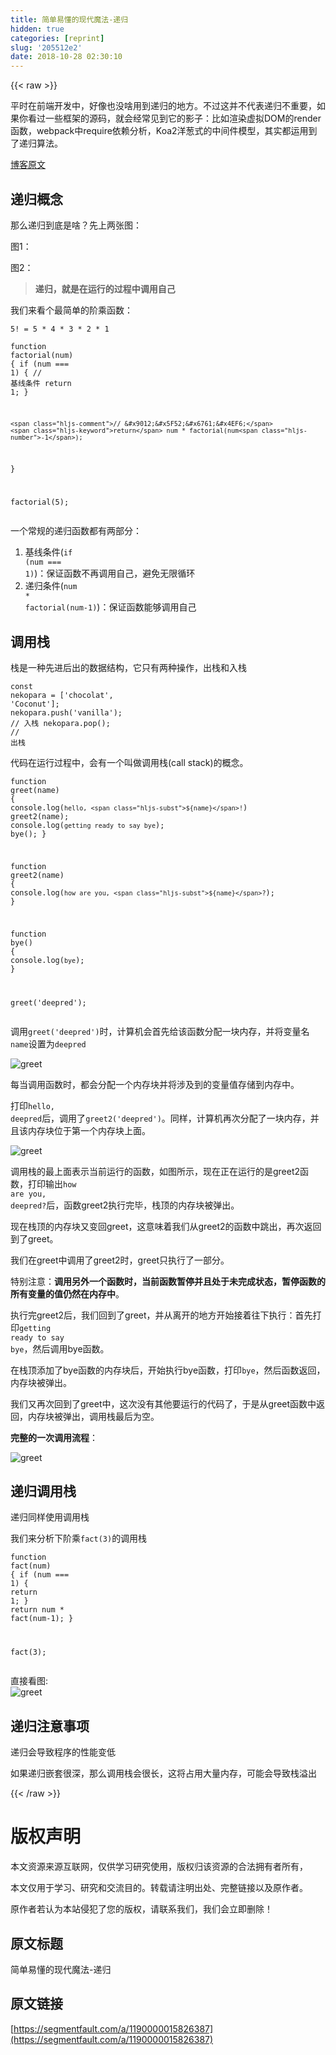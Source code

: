```yaml
---
title: 简单易懂的现代魔法-递归
hidden: true
categories: [reprint]
slug: '205512e2'
date: 2018-10-28 02:30:10
---
```


{{< raw >}}
<p>&#x5E73;&#x65F6;&#x5728;&#x524D;&#x7AEF;&#x5F00;&#x53D1;&#x4E2D;&#xFF0C;&#x597D;&#x50CF;&#x4E5F;&#x6CA1;&#x5565;&#x7528;&#x5230;&#x9012;&#x5F52;&#x7684;&#x5730;&#x65B9;&#x3002;&#x4E0D;&#x8FC7;&#x8FD9;&#x5E76;&#x4E0D;&#x4EE3;&#x8868;&#x9012;&#x5F52;&#x4E0D;&#x91CD;&#x8981;&#xFF0C;&#x5982;&#x679C;&#x4F60;&#x770B;&#x8FC7;&#x4E00;&#x4E9B;&#x6846;&#x67B6;&#x7684;&#x6E90;&#x7801;&#xFF0C;&#x5C31;&#x4F1A;&#x7ECF;&#x5E38;&#x89C1;&#x5230;&#x5B83;&#x7684;&#x5F71;&#x5B50;&#xFF1A;&#x6BD4;&#x5982;&#x6E32;&#x67D3;&#x865A;&#x62DF;DOM&#x7684;render&#x51FD;&#x6570;&#xFF0C;webpack&#x4E2D;require&#x4F9D;&#x8D56;&#x5206;&#x6790;&#xFF0C;Koa2&#x6D0B;&#x8471;&#x5F0F;&#x7684;&#x4E2D;&#x95F4;&#x4EF6;&#x6A21;&#x578B;&#xFF0C;&#x5176;&#x5B9E;&#x90FD;&#x8FD0;&#x7528;&#x5230;&#x4E86;&#x9012;&#x5F52;&#x7B97;&#x6CD5;&#x3002;</p><p><a href="http://anata.me/" rel="nofollow noreferrer" target="_blank">&#x535A;&#x5BA2;&#x539F;&#x6587;</a></p><h2 id="articleHeader0">&#x9012;&#x5F52;&#x6982;&#x5FF5;</h2><p>&#x90A3;&#x4E48;&#x9012;&#x5F52;&#x5230;&#x5E95;&#x662F;&#x5565;&#xFF1F;&#x5148;&#x4E0A;&#x4E24;&#x5F20;&#x56FE;&#xFF1A;</p><p>&#x56FE;1&#xFF1A;<span class="img-wrap"><img data-src="/img/remote/1460000015826390?w=427&amp;h=540" src="https://static.alili.tech/img/remote/1460000015826390?w=427&amp;h=540" alt="" title="" style="cursor:pointer;display:inline"></span></p><p>&#x56FE;2&#xFF1A;<span class="img-wrap"><img data-src="/img/remote/1460000015826391?w=960&amp;h=600" src="https://static.alili.tech/img/remote/1460000015826391?w=960&amp;h=600" alt="" title="" style="cursor:pointer;display:inline"></span></p><blockquote><strong>&#x9012;&#x5F52;&#xFF0C;&#x5C31;&#x662F;&#x5728;&#x8FD0;&#x884C;&#x7684;&#x8FC7;&#x7A0B;&#x4E2D;&#x8C03;&#x7528;&#x81EA;&#x5DF1;</strong></blockquote><p>&#x6211;&#x4EEC;&#x6765;&#x770B;&#x4E2A;&#x6700;&#x7B80;&#x5355;&#x7684;&#x9636;&#x4E58;&#x51FD;&#x6570;&#xFF1A;</p><div class="widget-codetool" style="display:none"><div class="widget-codetool--inner"><span class="selectCode code-tool" data-toggle="tooltip" data-placement="top" title="" data-original-title="&#x5168;&#x9009;"></span> <span type="button" class="copyCode code-tool" data-toggle="tooltip" data-placement="top" data-clipboard-text="5! = 5 * 4 * 3 * 2 * 1" title="" data-original-title="&#x590D;&#x5236;"></span> <span type="button" class="saveToNote code-tool" data-toggle="tooltip" data-placement="top" title="" data-original-title="&#x653E;&#x8FDB;&#x7B14;&#x8BB0;"></span></div></div><pre class="javascript hljs"><code class="javascript" style="word-break:break-word;white-space:initial"><span class="hljs-number">5</span>! = <span class="hljs-number">5</span> * <span class="hljs-number">4</span> * <span class="hljs-number">3</span> * <span class="hljs-number">2</span> * <span class="hljs-number">1</span></code></pre><div class="widget-codetool" style="display:none"><div class="widget-codetool--inner"><span class="selectCode code-tool" data-toggle="tooltip" data-placement="top" title="" data-original-title="&#x5168;&#x9009;"></span> <span type="button" class="copyCode code-tool" data-toggle="tooltip" data-placement="top" data-clipboard-text="function factorial(num) {
    if (num === 1) { // &#x57FA;&#x7EBF;&#x6761;&#x4EF6;
        return 1;
    }

    // &#x9012;&#x5F52;&#x6761;&#x4EF6;
    return num * factorial(num-1);
}

factorial(5);" title="" data-original-title="&#x590D;&#x5236;"></span> <span type="button" class="saveToNote code-tool" data-toggle="tooltip" data-placement="top" title="" data-original-title="&#x653E;&#x8FDB;&#x7B14;&#x8BB0;"></span></div></div><pre class="javascript hljs"><code class="javascript"><span class="hljs-function"><span class="hljs-keyword">function</span> <span class="hljs-title">factorial</span>(<span class="hljs-params">num</span>) </span>{
    <span class="hljs-keyword">if</span> (num === <span class="hljs-number">1</span>) { <span class="hljs-comment">// &#x57FA;&#x7EBF;&#x6761;&#x4EF6;</span>
        <span class="hljs-keyword">return</span> <span class="hljs-number">1</span>;
    }

    <span class="hljs-comment">// &#x9012;&#x5F52;&#x6761;&#x4EF6;</span>
    <span class="hljs-keyword">return</span> num * factorial(num<span class="hljs-number">-1</span>);
}

factorial(<span class="hljs-number">5</span>);</code></pre><p>&#x4E00;&#x4E2A;&#x5E38;&#x89C4;&#x7684;&#x9012;&#x5F52;&#x51FD;&#x6570;&#x90FD;&#x6709;&#x4E24;&#x90E8;&#x5206;&#xFF1A;</p><ol><li>&#x57FA;&#x7EBF;&#x6761;&#x4EF6;(<code>if (num === 1)</code>)&#xFF1A;&#x4FDD;&#x8BC1;&#x51FD;&#x6570;&#x4E0D;&#x518D;&#x8C03;&#x7528;&#x81EA;&#x5DF1;&#xFF0C;&#x907F;&#x514D;&#x65E0;&#x9650;&#x5FAA;&#x73AF;</li><li>&#x9012;&#x5F52;&#x6761;&#x4EF6;(<code>num * factorial(num-1)</code>)&#xFF1A;&#x4FDD;&#x8BC1;&#x51FD;&#x6570;&#x80FD;&#x591F;&#x8C03;&#x7528;&#x81EA;&#x5DF1;</li></ol><h2 id="articleHeader1">&#x8C03;&#x7528;&#x6808;</h2><p>&#x6808;&#x662F;&#x4E00;&#x79CD;&#x5148;&#x8FDB;&#x540E;&#x51FA;&#x7684;&#x6570;&#x636E;&#x7ED3;&#x6784;&#xFF0C;&#x5B83;&#x53EA;&#x6709;&#x4E24;&#x79CD;&#x64CD;&#x4F5C;&#xFF0C;&#x51FA;&#x6808;&#x548C;&#x5165;&#x6808;</p><div class="widget-codetool" style="display:none"><div class="widget-codetool--inner"><span class="selectCode code-tool" data-toggle="tooltip" data-placement="top" title="" data-original-title="&#x5168;&#x9009;"></span> <span type="button" class="copyCode code-tool" data-toggle="tooltip" data-placement="top" data-clipboard-text="const nekopara = [&apos;chocolat&apos;, &apos;Coconut&apos;];
nekopara.push(&apos;vanilla&apos;); // &#x5165;&#x6808;
nekopara.pop(); // &#x51FA;&#x6808;" title="" data-original-title="&#x590D;&#x5236;"></span> <span type="button" class="saveToNote code-tool" data-toggle="tooltip" data-placement="top" title="" data-original-title="&#x653E;&#x8FDB;&#x7B14;&#x8BB0;"></span></div></div><pre class="javascript hljs"><code class="javascript"><span class="hljs-keyword">const</span> nekopara = [<span class="hljs-string">&apos;chocolat&apos;</span>, <span class="hljs-string">&apos;Coconut&apos;</span>];
nekopara.push(<span class="hljs-string">&apos;vanilla&apos;</span>); <span class="hljs-comment">// &#x5165;&#x6808;</span>
nekopara.pop(); <span class="hljs-comment">// &#x51FA;&#x6808;</span></code></pre><p>&#x4EE3;&#x7801;&#x5728;&#x8FD0;&#x884C;&#x8FC7;&#x7A0B;&#x4E2D;&#xFF0C;&#x4F1A;&#x6709;&#x4E00;&#x4E2A;&#x53EB;&#x505A;&#x8C03;&#x7528;&#x6808;(call stack)&#x7684;&#x6982;&#x5FF5;&#x3002;</p><div class="widget-codetool" style="display:none"><div class="widget-codetool--inner"><span class="selectCode code-tool" data-toggle="tooltip" data-placement="top" title="" data-original-title="&#x5168;&#x9009;"></span> <span type="button" class="copyCode code-tool" data-toggle="tooltip" data-placement="top" data-clipboard-text="function greet(name) {
    console.log(`hello, ${name}!`)
    greet2(name);
    console.log(`getting ready to say bye`);
    bye();
}

function greet2(name) {
    console.log(`how are you, ${name}?`);
}

function bye() {
    console.log(`bye`);
}

greet(&apos;deepred&apos;);" title="" data-original-title="&#x590D;&#x5236;"></span> <span type="button" class="saveToNote code-tool" data-toggle="tooltip" data-placement="top" title="" data-original-title="&#x653E;&#x8FDB;&#x7B14;&#x8BB0;"></span></div></div><pre class="javascript hljs"><code class="javascript"><span class="hljs-function"><span class="hljs-keyword">function</span> <span class="hljs-title">greet</span>(<span class="hljs-params">name</span>) </span>{
    <span class="hljs-built_in">console</span>.log(<span class="hljs-string">`hello, <span class="hljs-subst">${name}</span>!`</span>)
    greet2(name);
    <span class="hljs-built_in">console</span>.log(<span class="hljs-string">`getting ready to say bye`</span>);
    bye();
}

<span class="hljs-function"><span class="hljs-keyword">function</span> <span class="hljs-title">greet2</span>(<span class="hljs-params">name</span>) </span>{
    <span class="hljs-built_in">console</span>.log(<span class="hljs-string">`how are you, <span class="hljs-subst">${name}</span>?`</span>);
}

<span class="hljs-function"><span class="hljs-keyword">function</span> <span class="hljs-title">bye</span>(<span class="hljs-params"></span>) </span>{
    <span class="hljs-built_in">console</span>.log(<span class="hljs-string">`bye`</span>);
}

greet(<span class="hljs-string">&apos;deepred&apos;</span>);</code></pre><p>&#x8C03;&#x7528;<code>greet(&apos;deepred&apos;)</code>&#x65F6;&#xFF0C;&#x8BA1;&#x7B97;&#x673A;&#x4F1A;&#x9996;&#x5148;&#x7ED9;&#x8BE5;&#x51FD;&#x6570;&#x5206;&#x914D;&#x4E00;&#x5757;&#x5185;&#x5B58;&#xFF0C;&#x5E76;&#x5C06;&#x53D8;&#x91CF;&#x540D;<code>name</code>&#x8BBE;&#x7F6E;&#x4E3A;<code>deepred</code></p><p><span class="img-wrap"><img data-src="/img/remote/1460000015826392?w=290&amp;h=129" src="https://static.alili.tech/img/remote/1460000015826392?w=290&amp;h=129" alt="greet" title="greet" style="cursor:pointer;display:inline"></span></p><p>&#x6BCF;&#x5F53;&#x8C03;&#x7528;&#x51FD;&#x6570;&#x65F6;&#xFF0C;&#x90FD;&#x4F1A;&#x5206;&#x914D;&#x4E00;&#x4E2A;&#x5185;&#x5B58;&#x5757;&#x5E76;&#x5C06;&#x6D89;&#x53CA;&#x5230;&#x7684;&#x53D8;&#x91CF;&#x503C;&#x5B58;&#x50A8;&#x5230;&#x5185;&#x5B58;&#x4E2D;&#x3002;</p><p>&#x6253;&#x5370;<code>hello, deepred</code>&#x540E;&#xFF0C;&#x8C03;&#x7528;&#x4E86;<code>greet2(&apos;deepred&apos;)</code>&#x3002;&#x540C;&#x6837;&#xFF0C;&#x8BA1;&#x7B97;&#x673A;&#x518D;&#x6B21;&#x5206;&#x914D;&#x4E86;&#x4E00;&#x5757;&#x5185;&#x5B58;&#xFF0C;&#x5E76;&#x4E14;&#x8BE5;&#x5185;&#x5B58;&#x5757;&#x4F4D;&#x4E8E;&#x7B2C;&#x4E00;&#x4E2A;&#x5185;&#x5B58;&#x5757;&#x4E0A;&#x9762;&#x3002;</p><p><span class="img-wrap"><img data-src="/img/remote/1460000015826393?w=571&amp;h=352" src="https://static.alili.tech/img/remote/1460000015826393?w=571&amp;h=352" alt="greet" title="greet" style="cursor:pointer;display:inline"></span></p><p>&#x8C03;&#x7528;&#x6808;&#x7684;&#x6700;&#x4E0A;&#x9762;&#x8868;&#x793A;&#x5F53;&#x524D;&#x8FD0;&#x884C;&#x7684;&#x51FD;&#x6570;&#xFF0C;&#x5982;&#x56FE;&#x6240;&#x793A;&#xFF0C;&#x73B0;&#x5728;&#x6B63;&#x5728;&#x8FD0;&#x884C;&#x7684;&#x662F;greet2&#x51FD;&#x6570;&#xFF0C;&#x6253;&#x5370;&#x8F93;&#x51FA;<code>how are you, deepred?</code>&#x540E;&#xFF0C;&#x51FD;&#x6570;greet2&#x6267;&#x884C;&#x5B8C;&#x6BD5;&#xFF0C;&#x6808;&#x9876;&#x7684;&#x5185;&#x5B58;&#x5757;&#x88AB;&#x5F39;&#x51FA;&#x3002;</p><p>&#x73B0;&#x5728;&#x6808;&#x9876;&#x7684;&#x5185;&#x5B58;&#x5757;&#x53C8;&#x53D8;&#x56DE;greet&#xFF0C;&#x8FD9;&#x610F;&#x5473;&#x7740;&#x6211;&#x4EEC;&#x4ECE;greet2&#x7684;&#x51FD;&#x6570;&#x4E2D;&#x8DF3;&#x51FA;&#xFF0C;&#x518D;&#x6B21;&#x8FD4;&#x56DE;&#x5230;&#x4E86;greet&#x3002;</p><p>&#x6211;&#x4EEC;&#x5728;greet&#x4E2D;&#x8C03;&#x7528;&#x4E86;greet2&#x65F6;&#xFF0C;greet&#x53EA;&#x6267;&#x884C;&#x4E86;&#x4E00;&#x90E8;&#x5206;&#x3002;</p><p>&#x7279;&#x522B;&#x6CE8;&#x610F;&#xFF1A;<strong>&#x8C03;&#x7528;&#x53E6;&#x5916;&#x4E00;&#x4E2A;&#x51FD;&#x6570;&#x65F6;&#xFF0C;&#x5F53;&#x524D;&#x51FD;&#x6570;&#x6682;&#x505C;&#x5E76;&#x4E14;&#x5904;&#x4E8E;&#x672A;&#x5B8C;&#x6210;&#x72B6;&#x6001;&#xFF0C;&#x6682;&#x505C;&#x51FD;&#x6570;&#x7684;&#x6240;&#x6709;&#x53D8;&#x91CF;&#x7684;&#x503C;&#x4ECD;&#x7136;&#x5728;&#x5185;&#x5B58;&#x4E2D;</strong>&#x3002;</p><p>&#x6267;&#x884C;&#x5B8C;greet2&#x540E;&#xFF0C;&#x6211;&#x4EEC;&#x56DE;&#x5230;&#x4E86;greet&#xFF0C;&#x5E76;&#x4ECE;&#x79BB;&#x5F00;&#x7684;&#x5730;&#x65B9;&#x5F00;&#x59CB;&#x63A5;&#x7740;&#x5F80;&#x4E0B;&#x6267;&#x884C;&#xFF1A;&#x9996;&#x5148;&#x6253;&#x5370;<code>getting ready to say bye</code>&#xFF0C;&#x7136;&#x540E;&#x8C03;&#x7528;bye&#x51FD;&#x6570;&#x3002;</p><p>&#x5728;&#x6808;&#x9876;&#x6DFB;&#x52A0;&#x4E86;bye&#x51FD;&#x6570;&#x7684;&#x5185;&#x5B58;&#x5757;&#x540E;&#xFF0C;&#x5F00;&#x59CB;&#x6267;&#x884C;bye&#x51FD;&#x6570;&#xFF0C;&#x6253;&#x5370;<code>bye</code>&#xFF0C;&#x7136;&#x540E;&#x51FD;&#x6570;&#x8FD4;&#x56DE;&#xFF0C;&#x5185;&#x5B58;&#x5757;&#x88AB;&#x5F39;&#x51FA;&#x3002;</p><p>&#x6211;&#x4EEC;&#x53C8;&#x518D;&#x6B21;&#x56DE;&#x5230;&#x4E86;greet&#x4E2D;&#xFF0C;&#x8FD9;&#x6B21;&#x6CA1;&#x6709;&#x5176;&#x4ED6;&#x8981;&#x8FD0;&#x884C;&#x7684;&#x4EE3;&#x7801;&#x4E86;&#xFF0C;&#x4E8E;&#x662F;&#x4ECE;greet&#x51FD;&#x6570;&#x4E2D;&#x8FD4;&#x56DE;&#xFF0C;&#x5185;&#x5B58;&#x5757;&#x88AB;&#x5F39;&#x51FA;&#xFF0C;&#x8C03;&#x7528;&#x6808;&#x6700;&#x540E;&#x4E3A;&#x7A7A;&#x3002;</p><p><strong>&#x5B8C;&#x6574;&#x7684;&#x4E00;&#x6B21;&#x8C03;&#x7528;&#x6D41;&#x7A0B;</strong>&#xFF1A;</p><p><span class="img-wrap"><img data-src="/img/remote/1460000015826394?w=309&amp;h=354" src="https://static.alili.tech/img/remote/1460000015826394?w=309&amp;h=354" alt="greet" title="greet" style="cursor:pointer;display:inline"></span></p><h2 id="articleHeader2">&#x9012;&#x5F52;&#x8C03;&#x7528;&#x6808;</h2><p>&#x9012;&#x5F52;&#x540C;&#x6837;&#x4F7F;&#x7528;&#x8C03;&#x7528;&#x6808;</p><p>&#x6211;&#x4EEC;&#x6765;&#x5206;&#x6790;&#x4E0B;&#x9636;&#x4E58;<code>fact(3)</code>&#x7684;&#x8C03;&#x7528;&#x6808;</p><div class="widget-codetool" style="display:none"><div class="widget-codetool--inner"><span class="selectCode code-tool" data-toggle="tooltip" data-placement="top" title="" data-original-title="&#x5168;&#x9009;"></span> <span type="button" class="copyCode code-tool" data-toggle="tooltip" data-placement="top" data-clipboard-text="function fact(num) {
   if (num === 1) { 
       return 1;
   }
   return num * fact(num-1);
}

fact(3);" title="" data-original-title="&#x590D;&#x5236;"></span> <span type="button" class="saveToNote code-tool" data-toggle="tooltip" data-placement="top" title="" data-original-title="&#x653E;&#x8FDB;&#x7B14;&#x8BB0;"></span></div></div><pre class="javascript hljs"><code class="javascript"><span class="hljs-function"><span class="hljs-keyword">function</span> <span class="hljs-title">fact</span>(<span class="hljs-params">num</span>) </span>{
   <span class="hljs-keyword">if</span> (num === <span class="hljs-number">1</span>) { 
       <span class="hljs-keyword">return</span> <span class="hljs-number">1</span>;
   }
   <span class="hljs-keyword">return</span> num * fact(num<span class="hljs-number">-1</span>);
}

fact(<span class="hljs-number">3</span>);</code></pre><p>&#x76F4;&#x63A5;&#x770B;&#x56FE;:<br><span class="img-wrap"><img data-src="/img/remote/1460000015826395?w=697&amp;h=399" src="https://static.alili.tech/img/remote/1460000015826395?w=697&amp;h=399" alt="greet" title="greet" style="cursor:pointer;display:inline"></span></p><h2 id="articleHeader3">&#x9012;&#x5F52;&#x6CE8;&#x610F;&#x4E8B;&#x9879;</h2><p>&#x9012;&#x5F52;&#x4F1A;&#x5BFC;&#x81F4;&#x7A0B;&#x5E8F;&#x7684;&#x6027;&#x80FD;&#x53D8;&#x4F4E;</p><p>&#x5982;&#x679C;&#x9012;&#x5F52;&#x5D4C;&#x5957;&#x5F88;&#x6DF1;&#xFF0C;&#x90A3;&#x4E48;&#x8C03;&#x7528;&#x6808;&#x4F1A;&#x5F88;&#x957F;&#xFF0C;&#x8FD9;&#x5C06;&#x5360;&#x7528;&#x5927;&#x91CF;&#x5185;&#x5B58;&#xFF0C;&#x53EF;&#x80FD;&#x4F1A;&#x5BFC;&#x81F4;&#x6808;&#x6EA2;&#x51FA;</p>
{{< /raw >}}

# 版权声明
本文资源来源互联网，仅供学习研究使用，版权归该资源的合法拥有者所有，

本文仅用于学习、研究和交流目的。转载请注明出处、完整链接以及原作者。 

原作者若认为本站侵犯了您的版权，请联系我们，我们会立即删除！

## 原文标题
简单易懂的现代魔法-递归

## 原文链接
[https://segmentfault.com/a/1190000015826387](https://segmentfault.com/a/1190000015826387)


